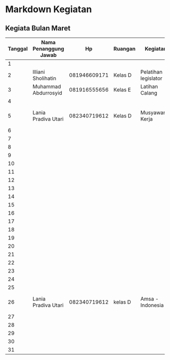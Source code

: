 # Markdown Kegiatan

<link rel="stylesheet" href="https://cdnjs.cloudflare.com/ajax/libs/KaTeX/0.5.1/katex.min.css">

<link rel="stylesheet" href="https://cdn.jsdelivr.net/github-markdown-css/2.2.1/github-markdown.css"/>

## Kegiata Bulan Maret

| Tanggal | Nama Penanggung Jawab | Hp           | Ruangan | Kegiatan             | Instansi      | jam           |
| ------- | --------------------- | ------------ | ------- | -------------------- | ------------- | ------------- |
| 1       |                       |              |         |                      |               |               |
| 2       | Illiani Sholihatin    | 081946609171 | Kelas D | Pelatihan legislator | DPM Fk Unram  | 16.00-18.30   |
| 3       | Muhammad Abdurrosyid  | 081916555656 | Kelas E | Latihan Calang       | TBM-BG        | 16.30-18.30   |
| 4       |                       |
| 5       | Lania Pradiva Utari   | 082340719612 | Kelas D | Musyawarah Kerja     | Amsa FK Unram | 07.00-14.20   |
| 6       |                       |
| 7       |                       |
| 8       |                       |
| 9       |                       |
| 10      |                       |
| 11      |                       |
| 12      |                       |
| 13      |                       |
| 14      |                       |
| 15      |                       |
| 16      |                       |
| 17      |                       |
| 18      |                       |
| 19      |                       |
| 20      |                       |
| 21      |                       |
| 22      |                       |
| 23      |                       |
| 24      |                       |
| 25      |                       |
| 26      | Lania Pradiva Utari   | 082340719612 | kelas D | Amsa - Indonesia     | Amsa Unram    | 15.00 - 18.00 |
| 27      |                       |
| 28      |                       |
| 29      |                       |
| 30      |                       |
| 31      |                       |

<!-- ## Links

[link text](http://dev.nodeca.com)

[link with title](http://nodeca.github.io/pica/demo/ "title text!")

Autoconverted link https://github.com/nodeca/pica (enable linkify to see)

## Images

![Minion](https://octodex.github.com/images/minion.png)
![Stormtroopocat](https://octodex.github.com/images/stormtroopocat.jpg "The Stormtroopocat")

Like links, Images also have a footnote style syntax

![Alt text][id]

With a reference later in the document defining the URL location:

[id]: https://octodex.github.com/images/dojocat.jpg "The Dojocat" -->
